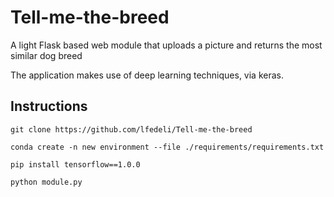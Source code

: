 # Tell-me-the-breed
A light Flask based web module that uploads a picture and returns the most similar dog breed

The application makes use of deep learning techniques, via keras.

## Instructions
```
git clone https://github.com/lfedeli/Tell-me-the-breed

conda create -n new environment --file ./requirements/requirements.txt

pip install tensorflow==1.0.0

python module.py
```
